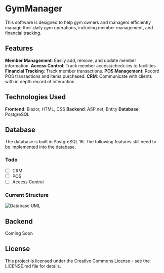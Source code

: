 # GymManager

This software is designed to help gym owners and managers efficiently manage their daily gym operations, including member management, and financial tracking.

## Features
**Member Management**: Easily add, remove, and update member information.
**Access Control**: Track member access/check-ins to facilities.
**Financial Tracking**: Track member transactions.
**POS Management**: Record POS transactions and items purchased.
**CRM**: Communicate with clients with in depth record of interaction.

## Technologies Used
**Frontend**: Blazor, HTML, CSS
**Backend**: ASP.net, Entity
**Database**: PostgreSQL

## Database
The database is built in PostgreSQL 16. The following features still need to be implemented into the database. 

### Todo
- [ ] CRM
- [ ] POS
- [ ] Access Control
### Current Structure
![Database UML](https://github.com/RehmanMuaz/GymManager/tree/master/Readme/DB2.png)

## Backend
Coming Soon

## License
This project is licensed under the Creative Commons License - see the LICENSE.md file for details.